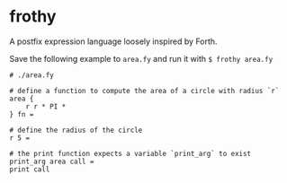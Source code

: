 # frothy

A postfix expression language loosely inspired by Forth.

Save the following example to `area.fy` and run it with `$ frothy area.fy`

```
# ./area.fy

# define a function to compute the area of a circle with radius `r`
area {
    r r * PI *
} fn =

# define the radius of the circle
r 5 =

# the print function expects a variable `print_arg` to exist
print_arg area call =
print call
```

